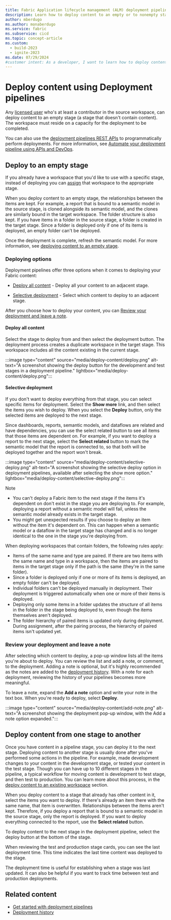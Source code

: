 ```yaml
---
title: Fabric Application lifecycle management (ALM) deployment pipelines deploy content
description: Learn how to deploy content to an empty or to nonempty stage using the Fabric Application lifecycle management (ALM) deployment pipeline tool.
author: mberdugo
ms.author: monaberdugo
ms.service: fabric
ms.subservice: cicd
ms.topic: concept-article
ms.custom:
  - build-2023
  - ignite-2023
ms.date: 07/29/2024
#customer intent: As a developer, I want to learn how to deploy content to an empty or nonempty stage using the Fabric Application lifecycle management (ALM) deployment pipeline tool so that I can manage my content lifecycle.
---
```


# Deploy content using Deployment pipelines

Any [licensed user](../../enterprise/licenses.md) who's at least a contributor in the source workspace, can deploy content to an empty stage (a stage that doesn't contain content). The workspace must reside on a capacity for the deployment to be completed.

You can also use the [deployment pipelines REST APIs](/rest/api/power-bi/pipelines) to programmatically perform deployments. For more information, see [Automate your deployment pipeline using APIs and DevOps](pipeline-automation.md).

## Deploy to an empty stage

If you already have a workspace that you'd like to use with a specific stage, instead of deploying you can [assign](assign-pipeline.md) that workspace to the appropriate stage.

When you deploy content to an empty stage, the relationships between the items are kept. For example, a report that is bound to a semantic model in the source stage, is cloned alongside its semantic model, and the clones are similarly bound in the target workspace. The folder structure is also kept. If you have items in a folder in the source stage, a folder is created in the target stage. Since a folder is deployed only if one of its items is deployed, an empty folder can't be deployed.

Once the deployment is complete, refresh the semantic model. For more information, see [deploying content to an empty stage](understand-the-deployment-process.md#deploy-content-to-an-empty-stage).

### Deploying options

Deployment pipelines offer three options when it comes to deploying your Fabric content:

* [Deploy all content](#deploy-all-content) - Deploy all your content to an adjacent stage.

* [Selective deployment](#selective-deployment) - Select which content to deploy to an adjacent stage.

After you choose how to deploy your content, you can [Review your deployment and leave a note](#review-your-deployment-and-leave-a-note).

#### Deploy all content

Select the stage to deploy from and then select the deployment button. The deployment process creates a duplicate workspace in the target stage. This workspace includes all the content existing in the current stage.

:::image type="content" source="media/deploy-content/deploy.png" alt-text="A screenshot showing the deploy button for the development and test stages in a deployment pipeline." lightbox="media/deploy-content/deploy.png":::

#### Selective deployment

If you don't want to deploy everything from that stage, you can select specific items for deployment. Select the **Show more** link, and then select the items you wish to deploy. When you select the **Deploy** button, only the selected items are deployed to the next stage.

Since dashboards, reports, semantic models, and dataflows are related and have dependencies, you can use the select related button to see all items that those items are dependent on. For example, if you want to deploy a report to the next stage, select the **Select related** button to mark the semantic model that the report is connected to, so that both will be deployed together and the report won't break.

:::image type="content" source="media/deploy-content/selective-deploy.png" alt-text="A screenshot showing the selective deploy option in deployment pipelines, available after selecting the show more option." lightbox="media/deploy-content/selective-deploy.png":::

>[!NOTE]
>
> * You can't deploy a Fabric item to the next stage if the items it's dependent on don't exist in the stage you are deploying to. For example, deploying a report without a semantic model will fail, unless the semantic model already exists in the target stage.
> * You might get unexpected results if you choose to deploy an item without the item it's dependent on. This can happen when a semantic model or a dataflow in the target stage has changed and is no longer identical to the one in the stage you're deploying from.

When deploying workspaces that contain folders, the following rules apply:

* Items of the same name and type are paired. If there are two items with the same name and type in a workspace, then the items are paired to items in the target stage only if the path is the same (they're in the same folder).
* Since a folder is deployed only if one or more of its items is deployed, an empty folder can't be deployed.
* Individual folders can't be deployed manually in deployment. Their deployment is triggered automatically when one or more of their items is deployed.
* Deploying only some items in a folder updates the *structure* of all items in the folder in the stage being deployed to, even though the items themselves aren't deployed.
* The folder hierarchy of paired items is updated only during deployment. During assignment, after the pairing process, the hierarchy of paired items isn't updated yet.

### Review your deployment and leave a note

After selecting which content to deploy, a pop-up window lists all the items you're about to deploy. You can review the list and add a note, or comment, to the deployment. Adding a note is optional, but it's highly recommended as the notes are added to the [deployment history](deployment-history.md). With a note for each deployment, reviewing the history of your pipelines becomes more meaningful.

To leave a note, expand the **Add a note** option and write your note in the text box. When you're ready to deploy, select **Deploy**.

:::image type="content" source="media/deploy-content/add-note.png" alt-text="A screenshot showing the deployment pop-up window, with the Add a note option expanded.":::

## Deploy content from one stage to another

Once you have content in a pipeline stage, you can deploy it to the next stage. Deploying content to another stage is usually done after you've performed some actions in the pipeline. For example, made development changes to your content in the development stage, or tested your content in the test stage. Though you can have up to 10 different stages in the pipeline, a typical workflow for moving content is development to test stage, and then test to production. You can learn more about this process, in the [deploy content to an existing workspace](understand-the-deployment-process.md#deploy-content-to-an-existing-workspace) section.

When you deploy content to a stage that already has other content in it, select the items you want to deploy. If there's already an item there with the same name, that item is overwritten. Relationships between the items aren't kept. Therefore, if you deploy a report that is bound to a semantic model in the source stage, only the report is deployed. If you want to deploy everything connected to the report, use the **Select related** button.

To deploy content to the next stage in the deployment pipeline, select the deploy button at the bottom of the stage.

When reviewing the test and production stage cards, you can see the last deployment time. This time indicates the last time content was deployed to the stage.

The deployment time is useful for establishing when a stage was last updated. It can also be helpful if you want to track time between test and production deployments.

## Related content

* [Get started with deployment pipelines](get-started-with-deployment-pipelines.md)
* [Deployment history](deployment-history.md)
